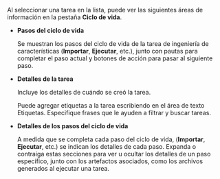 Al seleccionar una tarea en la lista, puede ver las siguientes áreas de información en la pestaña **Ciclo de vida**.

-   **Pasos del ciclo de vida**

    Se muestran los pasos del ciclo de vida de la tarea de ingeniería de características (**Importar**, **Ejecutar**, etc.), junto con pautas para completar el paso actual y botones de acción para pasar al siguiente paso.


-   **Detalles de la tarea**

    Incluye los detalles de cuándo se creó la tarea.

    Puede agregar etiquetas a la tarea escribiendo en el área de texto Etiquetas. Especifique frases que le ayuden a filtrar y buscar tareas.


-   **Detalles de los pasos del ciclo de vida**

    A medida que se completa cada paso del ciclo de vida, (**Importar**, **Ejecutar**, etc.) se indican los detalles de cada paso. Expanda o contraiga estas secciones para ver u ocultar los detalles de un paso específico, junto con los artefactos asociados, como los archivos generados al ejecutar una tarea.



